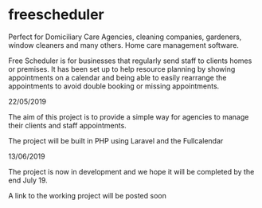 # freescheduler
Perfect for Domiciliary Care Agencies, cleaning companies, gardeners, window cleaners and many others. Home care management software.

Free Scheduler is for businesses that regularly send staff to clients homes or premises. It has been set up to help resource planning by showing appointments on a calendar and being able to easily rearrange the appointments to avoid double booking or missing appointments.


22/05/2019

The aim of this project is to provide a simple way for agencies to manage their clients and staff appointments.

The project will be built in PHP using Laravel and the Fullcalendar

13/06/2019

The project is now in development and we hope it will be completed by the end July 19.

A link to the working project will be posted soon
